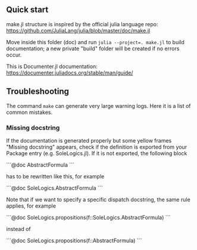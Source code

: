 ## Quick start

make.jl structure is inspired by the official julia language repo: 
https://github.com/JuliaLang/julia/blob/master/doc/make.jl

Move inside this folder (doc) and run `julia --project=. make.jl` to build documentation;
a new private "build" folder will be created if no errors occur.

This is Documenter.jl documentation: https://documenter.juliadocs.org/stable/man/guide/

## Troubleshooting

The command `make` can generate very large warning logs.
Here it is a list of common mistakes. 

### Missing docstring
If the documentation is generated properly but some yellow frames "Missing docstring" appears,
check if the definition is exported from your Package entry (e.g. SoleLogics.jl).
If it is not exported, the following block

\`\`\`@doc
AbstractFormula
\`\`\`

has to be rewritten like this, for example

\`\`\`@doc
SoleLogics.AbstractFormula
\`\`\`

Note that if we want to specify a specific dispatch docstring, the same rule applies, for example

\`\`\`@doc
SoleLogics.propositions(f::SoleLogics.AbstractFormula)
\`\`\`

instead of 

\`\`\`@doc
SoleLogics.propositions(f::AbstractFormula)
\`\`\`

